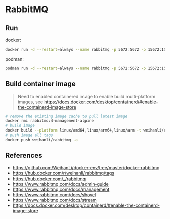 # RabbitMQ

## Run

docker:

```sh
docker run -d --restart=always --name rabbitmq -p 5672:5672 -p 15672:15672 weihanli/rabbitmq
```

podman:

```sh
podman run -d --restart=always --name rabbitmq -p 5672:5672 -p 15672:15672 weihanli/rabbitmq
```

## Build container image

> Need to enabled containered image to enable build multi-platform images, see <https://docs.docker.com/desktop/containerd/#enable-the-containerd-image-store>

```sh
# remove the existing image cache to pull latest image
docker rmi rabbitmq:4-management-alpine
# build image
docker build --platform linux/amd64,linux/arm64,linux/arm -t weihanli/rabbitmq -t weihanli/rabbitmq:4 .
# push image all tags
docker push weihanli/rabbitmq -a
```

## References

- <https://github.com/WeihanLi/docker-env/tree/master/docker-rabbitmq>
- <https://hub.docker.com/r/weihanli/rabbitmq/tags>
- <https://hub.docker.com/_/rabbitmq>
- <https://www.rabbitmq.com/docs/admin-guide>
- <https://www.rabbitmq.com/docs/management>
- <https://www.rabbitmq.com/docs/shovel>
- <https://www.rabbitmq.com/docs/stream>
- <https://docs.docker.com/desktop/containerd/#enable-the-containerd-image-store>
